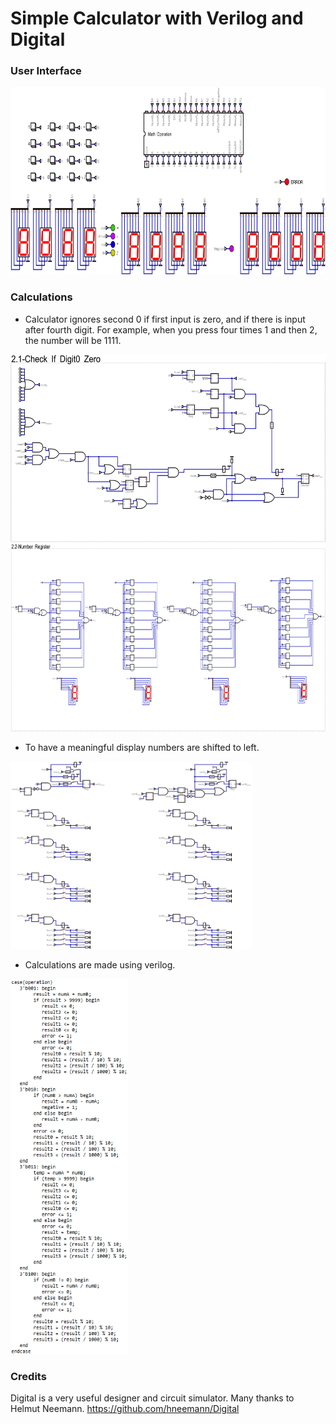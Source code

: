 # Simple Calculator with Verilog and Digital

 ### User Interface
 
 <img src="/Images/main.png" height="300" />

 ### Calculations

 - Calculator ignores second 0 if first input is zero, and if there is input after fourth digit. For example, when you press four times 1 and then 2, the number will be 1111. <br>
 <img src="/Images/check-input.png" height="300" />
 <img src="/Images/number-register.png" height="300" />

 - To have a meaningful display numbers are shifted to left. <br>
  <img src="/Images/input-display.png" height="300" />

 - Calculations are made using verilog. <br>
  <img src="/Images/math.png" height="600" />

 ### Credits
 
 Digital is a very useful designer and circuit simulator. Many thanks to Helmut Neemann.
 https://github.com/hneemann/Digital